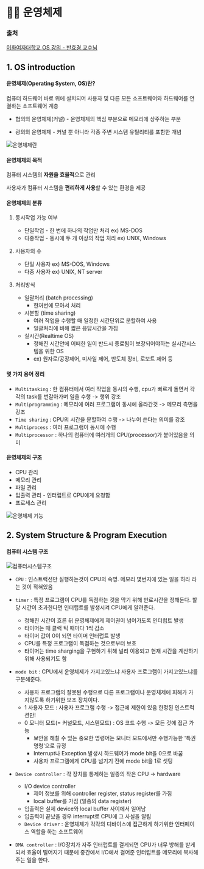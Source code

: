 # 🧜‍♂️ 운영체제

### 출처

[이화여자대학교 OS 강의 - 반효경 교수님](https://core.ewha.ac.kr/publicview/C0101020140307151724641842?vmode=f)



## 1. OS introduction

#### 운영체제(Operating System, OS)란?

컴퓨터 하드웨어 바로 위에 설치되어 사용자 및 다른 모든 소프트웨어와 하드웨어를 연결하는 소프트웨어 계층

- 협의의 운영체제(커널) - 운영체제의 핵심 부분으로 메모리에 상주하는 부분

- 광의의 운영체제 - 커널 뿐 아니라 각종 주변 시스템 유틸리티를 포함한 개념

![운영체제란](https://user-images.githubusercontent.com/58287684/100165123-c82d9980-2efc-11eb-8c23-2fa1559a65dd.png)



#### 운영체제의 목적

컴퓨터 시스템의 **자원을 효율적**으로 관리

사용자가 컴퓨터 시스템을 **편리하게 사용**할 수 있는 환경을 제공



#### 운영체제의 분류

1. 동시작업 가능 여부
   - 단일작업 - 한 번에 하나의 작업만 처리 ex) MS-DOS
   - 다중작업 - 동시에 두 개 이상의 작업 처리 ex) UNIX, Windows

2. 사용자의 수
   - 단일 사용자 ex) MS-DOS, Windows
   - 다중 사용자 ex) UNIX, NT server
3. 처리방식
   - 일괄처리 (batch processing)
     - 한꺼번에 모아서 처리
   - 시분할 (time sharing)
     - 여러 작업을 수행할 때 일정한 시간단위로 분할하여 사용
     - 일괄처리에 비해 짧은 응답시간을 가짐
   - 실시간(Realtime OS)
     - 정해진 시간안에 어떠한 일이 반드시 종료됨이 보장되어야하는 실시간시스템을 위한 OS
     - ex) 원자로/공장제어, 미사일 제어, 반도체 장비, 로보트 제어 등



#### 몇 가지 용어 정리

- `Multitasking`  : 한 컴퓨터에서 여러 작업을 동시의 수행, cpu가 빠르게 돌면서 각각의 task를 번갈아가며 일을 수행 -> 행위 강조
- `Multiprogramming` : 메모리에 여러 프로그램이 동시에 올라간것 -> 메모리 측면을 강조
- `Time sharing` : CPU의 시간을 분할하여 수행 -> 나누어 쓴다는 의미를 강조
- `Multiprocess` : 여러 프로그램이 동시에 수행
- `Multiprocessor` : 하나의 컴퓨터에 여러개의 CPU(processor)가 붙어있음을 의미



#### 운영체제의 구조

- CPU 관리
- 메모리 관리
- 파일 관리
- 입출력 관리 - 인터럽트로 CPU에게 요청함
- 프로세스 관리

![운영체제 기능](https://user-images.githubusercontent.com/58287684/100165080-acc28e80-2efc-11eb-839f-5b41425d0330.png)





## 2. System Structure & Program Execution

#### 컴퓨터 시스템 구조

![컴퓨터시스템구조](https://user-images.githubusercontent.com/58287684/100165035-8e5c9300-2efc-11eb-814c-4c9d318ef20e.png)

- `CPU` : 인스트럭션만 실행하는것이 CPU의 숙명. 메모리 몇번지에 있는 일을 하라 라는 것이 적혀있음
- `timer` : 특정 프로그램이 CPU를 독점하는 것을 막기 위해 만료시간을 정해둔다. 할당 시간이 초과한다면 인터럽트를 발생시켜 CPU에게 알려준다.
  - 정해진 시간이 흐른 뒤 운영체제에게 제어권이 넘어가도록 인터럽트 발생
  - 타이머는 매 클럭 틱 때마다 1씩 감소
  - 타이머 값이 0이 되면 타이머 인터럽트 발생
  - CPU를 특정 프로그램이 독점하는 것으로부터 보호
  - 타이머는 time sharging을 구현하기 위해 널리 이용되고 현재 시간을 계산하기 위해 사용되기도 함

- `mode bit` : CPU에서 운영체제가 가지고있느냐 사용자 프로그램이 가지고있느냐를 구분해준다.
  - 사용자 프로그램의 잘못된 수행으로 다른 프로그램이나 운영체제에 피해가 가지않도록 하기위한 보조 장치이다.
  - 1 사용자 모드 : 사용자 프로그램 수행 -> 접근에 제한이 있음 한정된 인스트럭션만!
  - 0 모니터 모드(= 커널모드, 시스템모드) : OS 코드 수행 -> 모든 것에 접근 가능
    - 보안을 해칠 수 있는 중요한 명령어는 모니터 모드에서만 수행가능한 '특권명령'으로 규정
    - Interrupt나 Exception 발생시 하드웨어가 mode bit을 0으로 바꿈
    - 사용자 프로그램에게 CPU를 넘기기 전에 mode bit을 1로 셋팅

- `Device controller` : 각 장치를 통제하는 일종의 작은 CPU -> hardware
  - I/O device controller
    - 제어 정보를 위해 controller register, status register를 가짐
    - local buffer를 가짐 (일종의 data register)
  - 입출력은 실제 device와 local buffer 사이에서 일어남
  - 입출력이 끝났을 경우 interrupt로 CPU에 그 사실을 알림
  - `Device driver` : 운영체제가 각각의 디바이스에 접근하게 하기위한 인터페이스 역할을 하는 소프트웨어

- `DMA controller` : I/O장치가 자주 인터럽트를 걸게되면 CPU가 너무 방해를 받게 되서 효율이 떨어지기 때문에 중간에서 I/O에서 걸어준 인터럽트를 메모리에 복사해주는 일을 한다.

